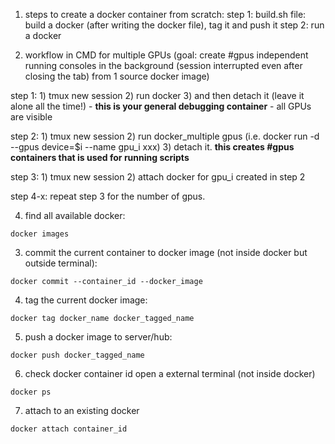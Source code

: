 1. steps to create a docker container from scratch:
step 1: build.sh file: build a docker (after writing the docker file), tag it and push it
step 2: run a docker

2. workflow in CMD for multiple GPUs (goal: create #gpus independent running consoles in the background (session interrupted even after closing the tab) from 1 source docker image)

step 1: 1) tmux new session 2) run docker 3) and then detach it (leave it alone all the time!) - **this is your general debugging container** - all GPUs are visible

step 2: 1) tmux new session 2) run docker_multiple gpus (i.e. docker run -d --gpus device=$i --name gpu_i xxx) 3) detach it. **this creates #gpus containers that is used for running scripts**

step 3: 1) tmux new session 2) attach docker for gpu_i created in step 2

step 4-x: repeat step 3 for the number of gpus.

4. find all available docker:
```
docker images
```
3. commit the current container to docker image (not inside docker but outside terminal):
```
docker commit --container_id --docker_image
```
4. tag the current docker image:
```
docker tag docker_name docker_tagged_name
```
5. push a docker image to server/hub:
```
docker push docker_tagged_name
```
6. check docker container id
open a external terminal (not inside docker)
```
docker ps
```
7. attach to an existing docker
```
docker attach container_id
```

